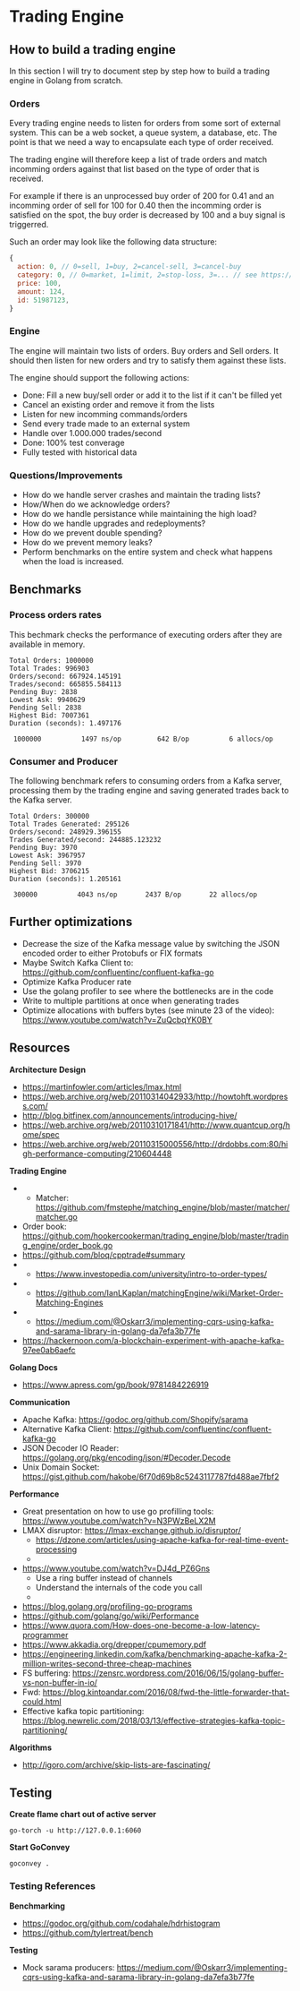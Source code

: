 # Trading Engine

## How to build a trading engine
In this section I will try to document step by step how to build a trading engine in Golang from scratch.

### Orders 
Every trading engine needs to listen for orders from some sort of external system. This can be a web socket, a queue system, a database, etc.
The point is that we need a way to encapsulate each type of order received.

The trading engine will therefore keep a list of trade orders and match incomming orders against that list based on the type of order that is received.

For example if there is an unprocessed buy order of 200 for 0.41 and an incomming order of sell for 100 for 0.40 then the incomming order is satisfied on the spot, the buy order is decreased by 100 and a buy signal is triggerred.

Such an order may look like the following data structure:
```js
{
  action: 0, // 0=sell, 1=buy, 2=cancel-sell, 3=cancel-buy
  category: 0, // 0=market, 1=limit, 2=stop-loss, 3=... // see https://www.investopedia.com/university/intro-to-order-types/ for other possible types
  price: 100,
  amount: 124,
  id: 51987123,
}
```

### Engine

The engine will maintain two lists of orders. Buy orders and Sell orders.
It should then listen for new orders and try to satisfy them against these lists.

The engine should support the following actions:
- Done: Fill a new buy/sell order or add it to the list if it can't be filled yet
- Cancel an existing order and remove it from the lists
- Listen for new incomming commands/orders
- Send every trade made to an external system
- Handle over 1.000.000 trades/second
- Done: 100% test converage
- Fully tested with historical data

### Questions/Improvements
- How do we handle server crashes and maintain the trading lists?
- How/When do we acknowledge orders?
- How do we handle persistance while maintaining the high load?
- How do we handle upgrades and redeployments?
- How do we prevent double spending?
- How do we prevent memory leaks?
- Perform benchmarks on the entire system and check what happens when the load is increased.

## Benchmarks

### Process orders rates

This bechmark checks the performance of executing orders after they are available in memory.

```
Total Orders: 1000000
Total Trades: 996903
Orders/second: 667924.145191
Trades/second: 665855.584113
Pending Buy: 2838
Lowest Ask: 9940629
Pending Sell: 2838
Highest Bid: 7007361
Duration (seconds): 1.497176

 1000000	      1497 ns/op	     642 B/op	       6 allocs/op
```

### Consumer and Producer

The following benchmark refers to consuming orders from a Kafka server, processing them 
by the trading engine and saving generated trades back to the Kafka server.


```
Total Orders: 300000
Total Trades Generated: 295126
Orders/second: 248929.396155
Trades Generated/second: 244885.123232
Pending Buy: 3970
Lowest Ask: 3967957
Pending Sell: 3970
Highest Bid: 3706215
Duration (seconds): 1.205161

 300000          4043 ns/op       2437 B/op       22 allocs/op
```

## Further optimizations
- Decrease the size of the Kafka message value by switching the JSON encoded order to either Protobufs or FIX formats
- Maybe Switch Kafka Client to: https://github.com/confluentinc/confluent-kafka-go
- Optimize Kafka Producer rate
- Use the golang profiler to see where the bottlenecks are in the code
- Write to multiple partitions at once when generating trades
- Optimize allocations with buffers bytes (see minute 23 of the video): https://www.youtube.com/watch?v=ZuQcbqYK0BY

## Resources

**Architecture Design**
- https://martinfowler.com/articles/lmax.html
- https://web.archive.org/web/20110314042933/http://howtohft.wordpress.com/
- http://blog.bitfinex.com/announcements/introducing-hive/
- https://web.archive.org/web/20110310171841/http://www.quantcup.org/home/spec
- https://web.archive.org/web/20110315000556/http://drdobbs.com:80/high-performance-computing/210604448

**Trading Engine**
- * Matcher: https://github.com/fmstephe/matching_engine/blob/master/matcher/matcher.go
- Order book: https://github.com/hookercookerman/trading_engine/blob/master/trading_engine/order_book.go
- https://github.com/bloq/cpptrade#summary
- * https://www.investopedia.com/university/intro-to-order-types/ 
- * https://github.com/IanLKaplan/matchingEngine/wiki/Market-Order-Matching-Engines
- * https://medium.com/@Oskarr3/implementing-cqrs-using-kafka-and-sarama-library-in-golang-da7efa3b77fe
- https://hackernoon.com/a-blockchain-experiment-with-apache-kafka-97ee0ab6aefc

**Golang Docs**
- https://www.apress.com/gp/book/9781484226919

**Communication**
- Apache Kafka: https://godoc.org/github.com/Shopify/sarama
- Alternative Kafka Client: https://github.com/confluentinc/confluent-kafka-go
- JSON Decoder IO Reader: https://golang.org/pkg/encoding/json/#Decoder.Decode
- Unix Domain Socket: https://gist.github.com/hakobe/6f70d69b8c5243117787fd488ae7fbf2

**Performance**
- Great presentation on how to use go profilling tools: https://www.youtube.com/watch?v=N3PWzBeLX2M
- LMAX disruptor: https://lmax-exchange.github.io/disruptor/
  - https://dzone.com/articles/using-apache-kafka-for-real-time-event-processing
  - 
- https://www.youtube.com/watch?v=DJ4d_PZ6Gns
  - Use a ring buffer instead of channels
  - Understand the internals of the code you call
  - 
- https://blog.golang.org/profiling-go-programs
- https://github.com/golang/go/wiki/Performance
- https://www.quora.com/How-does-one-become-a-low-latency-programmer
- https://www.akkadia.org/drepper/cpumemory.pdf
- https://engineering.linkedin.com/kafka/benchmarking-apache-kafka-2-million-writes-second-three-cheap-machines
- FS buffering: https://zensrc.wordpress.com/2016/06/15/golang-buffer-vs-non-buffer-in-io/
- Fwd: https://blog.kintoandar.com/2016/08/fwd-the-little-forwarder-that-could.html
- Effective kafka topic partitioning: https://blog.newrelic.com/2018/03/13/effective-strategies-kafka-topic-partitioning/

**Algorithms**
- http://igoro.com/archive/skip-lists-are-fascinating/


## Testing


**Create flame chart out of active server**
```
go-torch -u http://127.0.0.1:6060
```

**Start GoConvey**
```
goconvey .
```

### Testing References

**Benchmarking**
- https://godoc.org/github.com/codahale/hdrhistogram
- https://github.com/tylertreat/bench

**Testing**
- Mock sarama producers: https://medium.com/@Oskarr3/implementing-cqrs-using-kafka-and-sarama-library-in-golang-da7efa3b77fe
